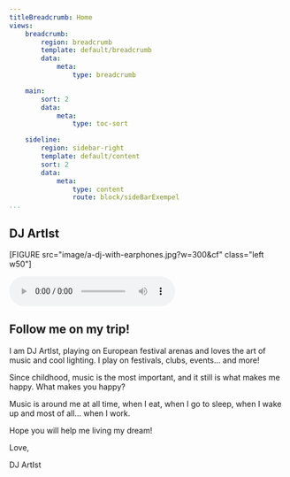 ```yaml
---
titleBreadcrumb: Home
views:
    breadcrumb:
        region: breadcrumb
        template: default/breadcrumb
        data:
            meta:
                type: breadcrumb

    main:
        sort: 2
        data:
            meta:
                type: toc-sort

    sideline:
        region: sidebar-right
        template: default/content
        sort: 2
        data:
            meta:
                type: content
                route: block/sideBarExempel
...
```

DJ ArtIst
------


[FIGURE src="image/a-dj-with-earphones.jpg?w=300&cf" class="left w50"]
<div class=audioDiv>
    <audio controls autoplay>
        <source src="img/EdSheeranShapeOfYou-AudioTrimmed.mp3" type="audio/mpeg">
    </audio>
</div>

<div class="text">
</div>

Follow me on my trip!
------

I am DJ ArtIst, playing on European festival arenas and loves the art of music and cool lighting.
I play on festivals, clubs, events...  and more!

Since childhood, music is the most important, and it still is what makes me happy. What makes you happy?

Music is around me at all time, when I eat, when I go to sleep, when I wake up and most of all... when I work.

Hope you will help me living my dream!

Love,

DJ ArtIst
